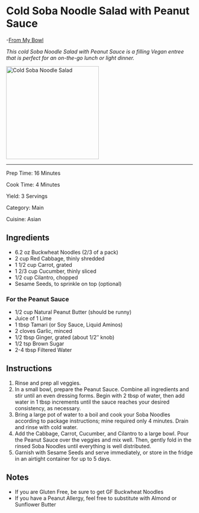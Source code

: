 # Cold Soba Noodle Salad with Peanut Sauce

-[From My Bowl](https://frommybowl.com/soba-noodle-salad-peanut-sauce/)

_This cold Soba Noodle Salad with Peanut Sauce is a filling Vegan entree that is perfect for an on-the-go lunch or light dinner._

<img src="https://frommybowl.com/wp-content/uploads/2017/08/Cold_Soba_Noodle_Salad_Peanut_Sauce-5-1.jpg" alt="Cold Soba Noodle Salad" height="250"/>

---

Prep Time: 16 Minutes

Cook Time: 4 Minutes

Yield: 3 Servings

Category: Main

Cuisine: Asian

## Ingredients

- 6.2 oz Buckwheat Noodles (2/3 of a pack)
- 2 cup Red Cabbage, thinly shredded
- 1 1/2 cup Carrot, grated
- 1 2/3 cup Cucumber, thinly sliced
- 1/2 cup Cilantro, chopped
- Sesame Seeds, to sprinkle on top (optional)

### For the Peanut Sauce
- 1/2 cup Natural Peanut Butter (should be runny)
- Juice of 1 Lime
- 1 tbsp Tamari (or Soy Sauce, Liquid Aminos)
- 2 cloves Garlic, minced
- 1/2 tbsp Ginger, grated (about 1/2″ knob)
- 1/2 tsp Brown Sugar
- 2-4 tbsp Filtered Water

## Instructions
1. Rinse and prep all veggies.
2. In a small bowl, prepare the Peanut Sauce. Combine all ingredients and stir until an even dressing forms. Begin with 2 tbsp of water, then add water in 1 tbsp increments until the sauce reaches your desired consistency, as necessary.
3. Bring a large pot of water to a boil and cook your Soba Noodles according to package instructions; mine required only 4 minutes. Drain and rinse with cold water.
4. Add the Cabbage, Carrot, Cucumber, and Cilantro to a large bowl. Pour the Peanut Sauce over the veggies and mix well. Then, gently fold in the rinsed Soba Noodles until everything is well distributed.
5. Garnish with Sesame Seeds and serve immediately, or store in the fridge in an airtight container for up to 5 days.

## Notes
- If you are Gluten Free, be sure to get GF Buckwheat Noodles
- If you have a Peanut Allergy, feel free to substitute with Almond or Sunflower Butter